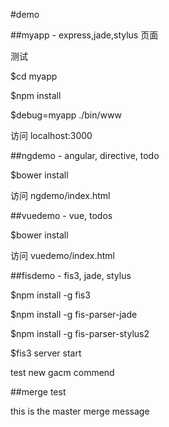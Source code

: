 #demo

##myapp - express,jade,stylus 页面
  
  测试

  $cd myapp

  $npm install
    
  $debug=myapp ./bin/www

  访问 localhost:3000


##ngdemo - angular, directive, todo

  $bower install

  访问 ngdemo/index.html


##vuedemo - vue, todos
  
  $bower install

  访问 vuedemo/index.html

##fisdemo - fis3, jade, stylus

  $npm install -g fis3
  
  $npm install -g fis-parser-jade

  $npm install -g fis-parser-stylus2


  $fis3 server start

test new gacm commend

##merge test

this is the master merge message
